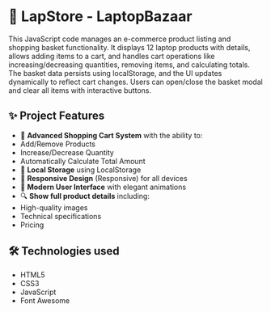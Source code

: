 # 🚀 LapStore - LaptopBazaar

This JavaScript code manages an e-commerce product listing and shopping basket functionality. It displays 12 laptop products with details, allows adding items to a cart, and handles cart operations like increasing/decreasing quantities, removing items, and calculating totals. The basket data persists using localStorage, and the UI updates dynamically to reflect cart changes. Users can open/close the basket modal and clear all items with interactive buttons.

## ✨ Project Features

- 🛒 **Advanced Shopping Cart System** with the ability to:
- Add/Remove Products
- Increase/Decrease Quantity
- Automatically Calculate Total Amount
- 💾 **Local Storage** using LocalStorage
- 📱 **Responsive Design** (Responsive) for all devices
- 🎨 **Modern User Interface** with elegant animations
- 🔍 **Show full product details** including:
- High-quality images
- Technical specifications
- Pricing

## 🛠️ Technologies used

- HTML5
- CSS3
- JavaScript
- Font Awesome

